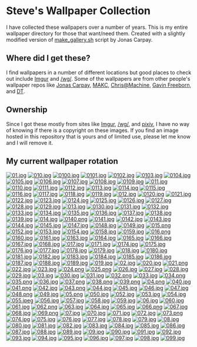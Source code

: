 # Steve's Wallpaper Collection

I have collected these wallpapers over a number of years. This is my entire wallpaper directory for those that want/need them. Created with a slightly modified version of [make_gallery.sh](https://github.com/jonascarpay/Wallpapers/blob/master/make_gallery.sh) script by Jonas Carpay.
## Where did I get these?
I find wallpapers in a number of different locations but good places to check out include [Imgur](https://imgur.com/) and [/wg/](https://boards.4chan.org/wg/). Some of the wallpapers are from other people's wallpaper repos like [Jonas Carpay](https://github.com/jonascarpay/Wallpapers), [MAKC](https://github.com/makccr/wallpapers), [Chris@Machine](https://github.com/ChristianChiarulli/wallpapers), [Gavin Freeborn](https://github.com/Gavinok/wallpapers), and [DT](https://gitlab.com/dwt1/wallpapers).
## Ownership
Since I got these mostly from sites like [Imgur](https://imgur.com/), [/wg/](https://boards.4chan.org/wg/), and [pixiv](https://www.pixiv.net/en/), I have no way of knowing if there is a copyright on these images. If you find an image hosted in this repository that is yours and of limited use, please let me know and I will remove it.

## My current wallpaper rotation

[![01.jpg](https://raw.githubusercontent.com/hi-sg/wallpapers/master/thumbnails/01.jpg)](https://raw.githubusercontent.com/hi-sg/wallpapers/master/papes/01.jpg)
[![010.jpg](https://raw.githubusercontent.com/hi-sg/wallpapers/master/thumbnails/010.jpg)](https://raw.githubusercontent.com/hi-sg/wallpapers/master/papes/010.jpg)
[![0100.jpg](https://raw.githubusercontent.com/hi-sg/wallpapers/master/thumbnails/0100.jpg)](https://raw.githubusercontent.com/hi-sg/wallpapers/master/papes/0100.jpg)
[![0101.jpg](https://raw.githubusercontent.com/hi-sg/wallpapers/master/thumbnails/0101.jpg)](https://raw.githubusercontent.com/hi-sg/wallpapers/master/papes/0101.jpg)
[![0102.jpg](https://raw.githubusercontent.com/hi-sg/wallpapers/master/thumbnails/0102.jpg)](https://raw.githubusercontent.com/hi-sg/wallpapers/master/papes/0102.jpg)
[![0103.jpg](https://raw.githubusercontent.com/hi-sg/wallpapers/master/thumbnails/0103.jpg)](https://raw.githubusercontent.com/hi-sg/wallpapers/master/papes/0103.jpg)
[![0104.jpg](https://raw.githubusercontent.com/hi-sg/wallpapers/master/thumbnails/0104.jpg)](https://raw.githubusercontent.com/hi-sg/wallpapers/master/papes/0104.jpg)
[![0105.jpg](https://raw.githubusercontent.com/hi-sg/wallpapers/master/thumbnails/0105.jpg)](https://raw.githubusercontent.com/hi-sg/wallpapers/master/papes/0105.jpg)
[![0106.jpg](https://raw.githubusercontent.com/hi-sg/wallpapers/master/thumbnails/0106.jpg)](https://raw.githubusercontent.com/hi-sg/wallpapers/master/papes/0106.jpg)
[![0107.jpg](https://raw.githubusercontent.com/hi-sg/wallpapers/master/thumbnails/0107.jpg)](https://raw.githubusercontent.com/hi-sg/wallpapers/master/papes/0107.jpg)
[![0108.jpg](https://raw.githubusercontent.com/hi-sg/wallpapers/master/thumbnails/0108.jpg)](https://raw.githubusercontent.com/hi-sg/wallpapers/master/papes/0108.jpg)
[![0109.jpg](https://raw.githubusercontent.com/hi-sg/wallpapers/master/thumbnails/0109.jpg)](https://raw.githubusercontent.com/hi-sg/wallpapers/master/papes/0109.jpg)
[![011.jpg](https://raw.githubusercontent.com/hi-sg/wallpapers/master/thumbnails/011.jpg)](https://raw.githubusercontent.com/hi-sg/wallpapers/master/papes/011.jpg)
[![0110.jpg](https://raw.githubusercontent.com/hi-sg/wallpapers/master/thumbnails/0110.jpg)](https://raw.githubusercontent.com/hi-sg/wallpapers/master/papes/0110.jpg)
[![0111.jpg](https://raw.githubusercontent.com/hi-sg/wallpapers/master/thumbnails/0111.jpg)](https://raw.githubusercontent.com/hi-sg/wallpapers/master/papes/0111.jpg)
[![0112.jpg](https://raw.githubusercontent.com/hi-sg/wallpapers/master/thumbnails/0112.jpg)](https://raw.githubusercontent.com/hi-sg/wallpapers/master/papes/0112.jpg)
[![0113.jpg](https://raw.githubusercontent.com/hi-sg/wallpapers/master/thumbnails/0113.jpg)](https://raw.githubusercontent.com/hi-sg/wallpapers/master/papes/0113.jpg)
[![0114.jpg](https://raw.githubusercontent.com/hi-sg/wallpapers/master/thumbnails/0114.jpg)](https://raw.githubusercontent.com/hi-sg/wallpapers/master/papes/0114.jpg)
[![0115.jpg](https://raw.githubusercontent.com/hi-sg/wallpapers/master/thumbnails/0115.jpg)](https://raw.githubusercontent.com/hi-sg/wallpapers/master/papes/0115.jpg)
[![0116.jpg](https://raw.githubusercontent.com/hi-sg/wallpapers/master/thumbnails/0116.jpg)](https://raw.githubusercontent.com/hi-sg/wallpapers/master/papes/0116.jpg)
[![0117.jpg](https://raw.githubusercontent.com/hi-sg/wallpapers/master/thumbnails/0117.jpg)](https://raw.githubusercontent.com/hi-sg/wallpapers/master/papes/0117.jpg)
[![0118.jpg](https://raw.githubusercontent.com/hi-sg/wallpapers/master/thumbnails/0118.jpg)](https://raw.githubusercontent.com/hi-sg/wallpapers/master/papes/0118.jpg)
[![0119.jpg](https://raw.githubusercontent.com/hi-sg/wallpapers/master/thumbnails/0119.jpg)](https://raw.githubusercontent.com/hi-sg/wallpapers/master/papes/0119.jpg)
[![012.jpg](https://raw.githubusercontent.com/hi-sg/wallpapers/master/thumbnails/012.jpg)](https://raw.githubusercontent.com/hi-sg/wallpapers/master/papes/012.jpg)
[![0120.jpg](https://raw.githubusercontent.com/hi-sg/wallpapers/master/thumbnails/0120.jpg)](https://raw.githubusercontent.com/hi-sg/wallpapers/master/papes/0120.jpg)
[![0121.jpg](https://raw.githubusercontent.com/hi-sg/wallpapers/master/thumbnails/0121.jpg)](https://raw.githubusercontent.com/hi-sg/wallpapers/master/papes/0121.jpg)
[![0122.jpg](https://raw.githubusercontent.com/hi-sg/wallpapers/master/thumbnails/0122.jpg)](https://raw.githubusercontent.com/hi-sg/wallpapers/master/papes/0122.jpg)
[![0123.jpg](https://raw.githubusercontent.com/hi-sg/wallpapers/master/thumbnails/0123.jpg)](https://raw.githubusercontent.com/hi-sg/wallpapers/master/papes/0123.jpg)
[![0124.jpg](https://raw.githubusercontent.com/hi-sg/wallpapers/master/thumbnails/0124.jpg)](https://raw.githubusercontent.com/hi-sg/wallpapers/master/papes/0124.jpg)
[![0125.jpg](https://raw.githubusercontent.com/hi-sg/wallpapers/master/thumbnails/0125.jpg)](https://raw.githubusercontent.com/hi-sg/wallpapers/master/papes/0125.jpg)
[![0126.jpg](https://raw.githubusercontent.com/hi-sg/wallpapers/master/thumbnails/0126.jpg)](https://raw.githubusercontent.com/hi-sg/wallpapers/master/papes/0126.jpg)
[![0127.jpg](https://raw.githubusercontent.com/hi-sg/wallpapers/master/thumbnails/0127.jpg)](https://raw.githubusercontent.com/hi-sg/wallpapers/master/papes/0127.jpg)
[![0128.jpg](https://raw.githubusercontent.com/hi-sg/wallpapers/master/thumbnails/0128.jpg)](https://raw.githubusercontent.com/hi-sg/wallpapers/master/papes/0128.jpg)
[![0129.jpg](https://raw.githubusercontent.com/hi-sg/wallpapers/master/thumbnails/0129.jpg)](https://raw.githubusercontent.com/hi-sg/wallpapers/master/papes/0129.jpg)
[![013.jpg](https://raw.githubusercontent.com/hi-sg/wallpapers/master/thumbnails/013.jpg)](https://raw.githubusercontent.com/hi-sg/wallpapers/master/papes/013.jpg)
[![0130.jpg](https://raw.githubusercontent.com/hi-sg/wallpapers/master/thumbnails/0130.jpg)](https://raw.githubusercontent.com/hi-sg/wallpapers/master/papes/0130.jpg)
[![0131.jpg](https://raw.githubusercontent.com/hi-sg/wallpapers/master/thumbnails/0131.jpg)](https://raw.githubusercontent.com/hi-sg/wallpapers/master/papes/0131.jpg)
[![0132.jpg](https://raw.githubusercontent.com/hi-sg/wallpapers/master/thumbnails/0132.jpg)](https://raw.githubusercontent.com/hi-sg/wallpapers/master/papes/0132.jpg)
[![0133.jpg](https://raw.githubusercontent.com/hi-sg/wallpapers/master/thumbnails/0133.jpg)](https://raw.githubusercontent.com/hi-sg/wallpapers/master/papes/0133.jpg)
[![0134.jpg](https://raw.githubusercontent.com/hi-sg/wallpapers/master/thumbnails/0134.jpg)](https://raw.githubusercontent.com/hi-sg/wallpapers/master/papes/0134.jpg)
[![0135.jpg](https://raw.githubusercontent.com/hi-sg/wallpapers/master/thumbnails/0135.jpg)](https://raw.githubusercontent.com/hi-sg/wallpapers/master/papes/0135.jpg)
[![0136.jpg](https://raw.githubusercontent.com/hi-sg/wallpapers/master/thumbnails/0136.jpg)](https://raw.githubusercontent.com/hi-sg/wallpapers/master/papes/0136.jpg)
[![0137.jpg](https://raw.githubusercontent.com/hi-sg/wallpapers/master/thumbnails/0137.jpg)](https://raw.githubusercontent.com/hi-sg/wallpapers/master/papes/0137.jpg)
[![0138.jpg](https://raw.githubusercontent.com/hi-sg/wallpapers/master/thumbnails/0138.jpg)](https://raw.githubusercontent.com/hi-sg/wallpapers/master/papes/0138.jpg)
[![0139.jpg](https://raw.githubusercontent.com/hi-sg/wallpapers/master/thumbnails/0139.jpg)](https://raw.githubusercontent.com/hi-sg/wallpapers/master/papes/0139.jpg)
[![014.jpg](https://raw.githubusercontent.com/hi-sg/wallpapers/master/thumbnails/014.jpg)](https://raw.githubusercontent.com/hi-sg/wallpapers/master/papes/014.jpg)
[![0140.png](https://raw.githubusercontent.com/hi-sg/wallpapers/master/thumbnails/0140.png)](https://raw.githubusercontent.com/hi-sg/wallpapers/master/papes/0140.png)
[![0141.jpg](https://raw.githubusercontent.com/hi-sg/wallpapers/master/thumbnails/0141.jpg)](https://raw.githubusercontent.com/hi-sg/wallpapers/master/papes/0141.jpg)
[![0142.jpg](https://raw.githubusercontent.com/hi-sg/wallpapers/master/thumbnails/0142.jpg)](https://raw.githubusercontent.com/hi-sg/wallpapers/master/papes/0142.jpg)
[![0143.jpg](https://raw.githubusercontent.com/hi-sg/wallpapers/master/thumbnails/0143.jpg)](https://raw.githubusercontent.com/hi-sg/wallpapers/master/papes/0143.jpg)
[![0144.jpg](https://raw.githubusercontent.com/hi-sg/wallpapers/master/thumbnails/0144.jpg)](https://raw.githubusercontent.com/hi-sg/wallpapers/master/papes/0144.jpg)
[![0145.jpg](https://raw.githubusercontent.com/hi-sg/wallpapers/master/thumbnails/0145.jpg)](https://raw.githubusercontent.com/hi-sg/wallpapers/master/papes/0145.jpg)
[![0147.jpg](https://raw.githubusercontent.com/hi-sg/wallpapers/master/thumbnails/0147.jpg)](https://raw.githubusercontent.com/hi-sg/wallpapers/master/papes/0147.jpg)
[![0148.jpg](https://raw.githubusercontent.com/hi-sg/wallpapers/master/thumbnails/0148.jpg)](https://raw.githubusercontent.com/hi-sg/wallpapers/master/papes/0148.jpg)
[![0149.jpg](https://raw.githubusercontent.com/hi-sg/wallpapers/master/thumbnails/0149.jpg)](https://raw.githubusercontent.com/hi-sg/wallpapers/master/papes/0149.jpg)
[![015.png](https://raw.githubusercontent.com/hi-sg/wallpapers/master/thumbnails/015.png)](https://raw.githubusercontent.com/hi-sg/wallpapers/master/papes/015.png)
[![0152.jpg](https://raw.githubusercontent.com/hi-sg/wallpapers/master/thumbnails/0152.jpg)](https://raw.githubusercontent.com/hi-sg/wallpapers/master/papes/0152.jpg)
[![0153.jpg](https://raw.githubusercontent.com/hi-sg/wallpapers/master/thumbnails/0153.jpg)](https://raw.githubusercontent.com/hi-sg/wallpapers/master/papes/0153.jpg)
[![0154.jpg](https://raw.githubusercontent.com/hi-sg/wallpapers/master/thumbnails/0154.jpg)](https://raw.githubusercontent.com/hi-sg/wallpapers/master/papes/0154.jpg)
[![0158.jpg](https://raw.githubusercontent.com/hi-sg/wallpapers/master/thumbnails/0158.jpg)](https://raw.githubusercontent.com/hi-sg/wallpapers/master/papes/0158.jpg)
[![0159.jpg](https://raw.githubusercontent.com/hi-sg/wallpapers/master/thumbnails/0159.jpg)](https://raw.githubusercontent.com/hi-sg/wallpapers/master/papes/0159.jpg)
[![016.png](https://raw.githubusercontent.com/hi-sg/wallpapers/master/thumbnails/016.png)](https://raw.githubusercontent.com/hi-sg/wallpapers/master/papes/016.png)
[![0160.jpg](https://raw.githubusercontent.com/hi-sg/wallpapers/master/thumbnails/0160.jpg)](https://raw.githubusercontent.com/hi-sg/wallpapers/master/papes/0160.jpg)
[![0161.jpg](https://raw.githubusercontent.com/hi-sg/wallpapers/master/thumbnails/0161.jpg)](https://raw.githubusercontent.com/hi-sg/wallpapers/master/papes/0161.jpg)
[![0163.jpg](https://raw.githubusercontent.com/hi-sg/wallpapers/master/thumbnails/0163.jpg)](https://raw.githubusercontent.com/hi-sg/wallpapers/master/papes/0163.jpg)
[![0164.jpg](https://raw.githubusercontent.com/hi-sg/wallpapers/master/thumbnails/0164.jpg)](https://raw.githubusercontent.com/hi-sg/wallpapers/master/papes/0164.jpg)
[![0165.jpg](https://raw.githubusercontent.com/hi-sg/wallpapers/master/thumbnails/0165.jpg)](https://raw.githubusercontent.com/hi-sg/wallpapers/master/papes/0165.jpg)
[![0166.jpg](https://raw.githubusercontent.com/hi-sg/wallpapers/master/thumbnails/0166.jpg)](https://raw.githubusercontent.com/hi-sg/wallpapers/master/papes/0166.jpg)
[![0167.jpg](https://raw.githubusercontent.com/hi-sg/wallpapers/master/thumbnails/0167.jpg)](https://raw.githubusercontent.com/hi-sg/wallpapers/master/papes/0167.jpg)
[![0168.jpg](https://raw.githubusercontent.com/hi-sg/wallpapers/master/thumbnails/0168.jpg)](https://raw.githubusercontent.com/hi-sg/wallpapers/master/papes/0168.jpg)
[![017.jpg](https://raw.githubusercontent.com/hi-sg/wallpapers/master/thumbnails/017.jpg)](https://raw.githubusercontent.com/hi-sg/wallpapers/master/papes/017.jpg)
[![0171.jpg](https://raw.githubusercontent.com/hi-sg/wallpapers/master/thumbnails/0171.jpg)](https://raw.githubusercontent.com/hi-sg/wallpapers/master/papes/0171.jpg)
[![0174.jpg](https://raw.githubusercontent.com/hi-sg/wallpapers/master/thumbnails/0174.jpg)](https://raw.githubusercontent.com/hi-sg/wallpapers/master/papes/0174.jpg)
[![0175.jpg](https://raw.githubusercontent.com/hi-sg/wallpapers/master/thumbnails/0175.jpg)](https://raw.githubusercontent.com/hi-sg/wallpapers/master/papes/0175.jpg)
[![0176.jpg](https://raw.githubusercontent.com/hi-sg/wallpapers/master/thumbnails/0176.jpg)](https://raw.githubusercontent.com/hi-sg/wallpapers/master/papes/0176.jpg)
[![0177.jpg](https://raw.githubusercontent.com/hi-sg/wallpapers/master/thumbnails/0177.jpg)](https://raw.githubusercontent.com/hi-sg/wallpapers/master/papes/0177.jpg)
[![0178.jpg](https://raw.githubusercontent.com/hi-sg/wallpapers/master/thumbnails/0178.jpg)](https://raw.githubusercontent.com/hi-sg/wallpapers/master/papes/0178.jpg)
[![0179.jpg](https://raw.githubusercontent.com/hi-sg/wallpapers/master/thumbnails/0179.jpg)](https://raw.githubusercontent.com/hi-sg/wallpapers/master/papes/0179.jpg)
[![018.jpg](https://raw.githubusercontent.com/hi-sg/wallpapers/master/thumbnails/018.jpg)](https://raw.githubusercontent.com/hi-sg/wallpapers/master/papes/018.jpg)
[![0180.jpg](https://raw.githubusercontent.com/hi-sg/wallpapers/master/thumbnails/0180.jpg)](https://raw.githubusercontent.com/hi-sg/wallpapers/master/papes/0180.jpg)
[![0181.jpg](https://raw.githubusercontent.com/hi-sg/wallpapers/master/thumbnails/0181.jpg)](https://raw.githubusercontent.com/hi-sg/wallpapers/master/papes/0181.jpg)
[![0182.jpg](https://raw.githubusercontent.com/hi-sg/wallpapers/master/thumbnails/0182.jpg)](https://raw.githubusercontent.com/hi-sg/wallpapers/master/papes/0182.jpg)
[![0183.jpg](https://raw.githubusercontent.com/hi-sg/wallpapers/master/thumbnails/0183.jpg)](https://raw.githubusercontent.com/hi-sg/wallpapers/master/papes/0183.jpg)
[![0184.jpg](https://raw.githubusercontent.com/hi-sg/wallpapers/master/thumbnails/0184.jpg)](https://raw.githubusercontent.com/hi-sg/wallpapers/master/papes/0184.jpg)
[![0185.jpg](https://raw.githubusercontent.com/hi-sg/wallpapers/master/thumbnails/0185.jpg)](https://raw.githubusercontent.com/hi-sg/wallpapers/master/papes/0185.jpg)
[![0186.jpg](https://raw.githubusercontent.com/hi-sg/wallpapers/master/thumbnails/0186.jpg)](https://raw.githubusercontent.com/hi-sg/wallpapers/master/papes/0186.jpg)
[![0187.jpg](https://raw.githubusercontent.com/hi-sg/wallpapers/master/thumbnails/0187.jpg)](https://raw.githubusercontent.com/hi-sg/wallpapers/master/papes/0187.jpg)
[![0188.jpg](https://raw.githubusercontent.com/hi-sg/wallpapers/master/thumbnails/0188.jpg)](https://raw.githubusercontent.com/hi-sg/wallpapers/master/papes/0188.jpg)
[![0189.jpg](https://raw.githubusercontent.com/hi-sg/wallpapers/master/thumbnails/0189.jpg)](https://raw.githubusercontent.com/hi-sg/wallpapers/master/papes/0189.jpg)
[![019.jpg](https://raw.githubusercontent.com/hi-sg/wallpapers/master/thumbnails/019.jpg)](https://raw.githubusercontent.com/hi-sg/wallpapers/master/papes/019.jpg)
[![02.jpg](https://raw.githubusercontent.com/hi-sg/wallpapers/master/thumbnails/02.jpg)](https://raw.githubusercontent.com/hi-sg/wallpapers/master/papes/02.jpg)
[![020.jpg](https://raw.githubusercontent.com/hi-sg/wallpapers/master/thumbnails/020.jpg)](https://raw.githubusercontent.com/hi-sg/wallpapers/master/papes/020.jpg)
[![021.png](https://raw.githubusercontent.com/hi-sg/wallpapers/master/thumbnails/021.png)](https://raw.githubusercontent.com/hi-sg/wallpapers/master/papes/021.png)
[![022.jpg](https://raw.githubusercontent.com/hi-sg/wallpapers/master/thumbnails/022.jpg)](https://raw.githubusercontent.com/hi-sg/wallpapers/master/papes/022.jpg)
[![023.jpg](https://raw.githubusercontent.com/hi-sg/wallpapers/master/thumbnails/023.jpg)](https://raw.githubusercontent.com/hi-sg/wallpapers/master/papes/023.jpg)
[![024.png](https://raw.githubusercontent.com/hi-sg/wallpapers/master/thumbnails/024.png)](https://raw.githubusercontent.com/hi-sg/wallpapers/master/papes/024.png)
[![025.png](https://raw.githubusercontent.com/hi-sg/wallpapers/master/thumbnails/025.png)](https://raw.githubusercontent.com/hi-sg/wallpapers/master/papes/025.png)
[![026.jpg](https://raw.githubusercontent.com/hi-sg/wallpapers/master/thumbnails/026.jpg)](https://raw.githubusercontent.com/hi-sg/wallpapers/master/papes/026.jpg)
[![027.jpg](https://raw.githubusercontent.com/hi-sg/wallpapers/master/thumbnails/027.jpg)](https://raw.githubusercontent.com/hi-sg/wallpapers/master/papes/027.jpg)
[![028.jpg](https://raw.githubusercontent.com/hi-sg/wallpapers/master/thumbnails/028.jpg)](https://raw.githubusercontent.com/hi-sg/wallpapers/master/papes/028.jpg)
[![029.jpg](https://raw.githubusercontent.com/hi-sg/wallpapers/master/thumbnails/029.jpg)](https://raw.githubusercontent.com/hi-sg/wallpapers/master/papes/029.jpg)
[![03.jpg](https://raw.githubusercontent.com/hi-sg/wallpapers/master/thumbnails/03.jpg)](https://raw.githubusercontent.com/hi-sg/wallpapers/master/papes/03.jpg)
[![030.jpg](https://raw.githubusercontent.com/hi-sg/wallpapers/master/thumbnails/030.jpg)](https://raw.githubusercontent.com/hi-sg/wallpapers/master/papes/030.jpg)
[![031.jpg](https://raw.githubusercontent.com/hi-sg/wallpapers/master/thumbnails/031.jpg)](https://raw.githubusercontent.com/hi-sg/wallpapers/master/papes/031.jpg)
[![032.png](https://raw.githubusercontent.com/hi-sg/wallpapers/master/thumbnails/032.png)](https://raw.githubusercontent.com/hi-sg/wallpapers/master/papes/032.png)
[![033.jpg](https://raw.githubusercontent.com/hi-sg/wallpapers/master/thumbnails/033.jpg)](https://raw.githubusercontent.com/hi-sg/wallpapers/master/papes/033.jpg)
[![034.png](https://raw.githubusercontent.com/hi-sg/wallpapers/master/thumbnails/034.png)](https://raw.githubusercontent.com/hi-sg/wallpapers/master/papes/034.png)
[![035.png](https://raw.githubusercontent.com/hi-sg/wallpapers/master/thumbnails/035.png)](https://raw.githubusercontent.com/hi-sg/wallpapers/master/papes/035.png)
[![036.jpg](https://raw.githubusercontent.com/hi-sg/wallpapers/master/thumbnails/036.jpg)](https://raw.githubusercontent.com/hi-sg/wallpapers/master/papes/036.jpg)
[![037.png](https://raw.githubusercontent.com/hi-sg/wallpapers/master/thumbnails/037.png)](https://raw.githubusercontent.com/hi-sg/wallpapers/master/papes/037.png)
[![038.png](https://raw.githubusercontent.com/hi-sg/wallpapers/master/thumbnails/038.png)](https://raw.githubusercontent.com/hi-sg/wallpapers/master/papes/038.png)
[![039.png](https://raw.githubusercontent.com/hi-sg/wallpapers/master/thumbnails/039.png)](https://raw.githubusercontent.com/hi-sg/wallpapers/master/papes/039.png)
[![04.png](https://raw.githubusercontent.com/hi-sg/wallpapers/master/thumbnails/04.png)](https://raw.githubusercontent.com/hi-sg/wallpapers/master/papes/04.png)
[![040.jpg](https://raw.githubusercontent.com/hi-sg/wallpapers/master/thumbnails/040.jpg)](https://raw.githubusercontent.com/hi-sg/wallpapers/master/papes/040.jpg)
[![041.png](https://raw.githubusercontent.com/hi-sg/wallpapers/master/thumbnails/041.png)](https://raw.githubusercontent.com/hi-sg/wallpapers/master/papes/041.png)
[![042.jpg](https://raw.githubusercontent.com/hi-sg/wallpapers/master/thumbnails/042.jpg)](https://raw.githubusercontent.com/hi-sg/wallpapers/master/papes/042.jpg)
[![043.png](https://raw.githubusercontent.com/hi-sg/wallpapers/master/thumbnails/043.png)](https://raw.githubusercontent.com/hi-sg/wallpapers/master/papes/043.png)
[![044.jpg](https://raw.githubusercontent.com/hi-sg/wallpapers/master/thumbnails/044.jpg)](https://raw.githubusercontent.com/hi-sg/wallpapers/master/papes/044.jpg)
[![045.jpg](https://raw.githubusercontent.com/hi-sg/wallpapers/master/thumbnails/045.jpg)](https://raw.githubusercontent.com/hi-sg/wallpapers/master/papes/045.jpg)
[![046.jpg](https://raw.githubusercontent.com/hi-sg/wallpapers/master/thumbnails/046.jpg)](https://raw.githubusercontent.com/hi-sg/wallpapers/master/papes/046.jpg)
[![047.jpg](https://raw.githubusercontent.com/hi-sg/wallpapers/master/thumbnails/047.jpg)](https://raw.githubusercontent.com/hi-sg/wallpapers/master/papes/047.jpg)
[![048.png](https://raw.githubusercontent.com/hi-sg/wallpapers/master/thumbnails/048.png)](https://raw.githubusercontent.com/hi-sg/wallpapers/master/papes/048.png)
[![049.jpg](https://raw.githubusercontent.com/hi-sg/wallpapers/master/thumbnails/049.jpg)](https://raw.githubusercontent.com/hi-sg/wallpapers/master/papes/049.jpg)
[![05.png](https://raw.githubusercontent.com/hi-sg/wallpapers/master/thumbnails/05.png)](https://raw.githubusercontent.com/hi-sg/wallpapers/master/papes/05.png)
[![050.jpg](https://raw.githubusercontent.com/hi-sg/wallpapers/master/thumbnails/050.jpg)](https://raw.githubusercontent.com/hi-sg/wallpapers/master/papes/050.jpg)
[![052.jpg](https://raw.githubusercontent.com/hi-sg/wallpapers/master/thumbnails/052.jpg)](https://raw.githubusercontent.com/hi-sg/wallpapers/master/papes/052.jpg)
[![053.jpg](https://raw.githubusercontent.com/hi-sg/wallpapers/master/thumbnails/053.jpg)](https://raw.githubusercontent.com/hi-sg/wallpapers/master/papes/053.jpg)
[![054.jpg](https://raw.githubusercontent.com/hi-sg/wallpapers/master/thumbnails/054.jpg)](https://raw.githubusercontent.com/hi-sg/wallpapers/master/papes/054.jpg)
[![055.jpeg](https://raw.githubusercontent.com/hi-sg/wallpapers/master/thumbnails/055.jpeg)](https://raw.githubusercontent.com/hi-sg/wallpapers/master/papes/055.jpeg)
[![056.jpg](https://raw.githubusercontent.com/hi-sg/wallpapers/master/thumbnails/056.jpg)](https://raw.githubusercontent.com/hi-sg/wallpapers/master/papes/056.jpg)
[![057.jpg](https://raw.githubusercontent.com/hi-sg/wallpapers/master/thumbnails/057.jpg)](https://raw.githubusercontent.com/hi-sg/wallpapers/master/papes/057.jpg)
[![058.jpg](https://raw.githubusercontent.com/hi-sg/wallpapers/master/thumbnails/058.jpg)](https://raw.githubusercontent.com/hi-sg/wallpapers/master/papes/058.jpg)
[![059.jpg](https://raw.githubusercontent.com/hi-sg/wallpapers/master/thumbnails/059.jpg)](https://raw.githubusercontent.com/hi-sg/wallpapers/master/papes/059.jpg)
[![06.jpg](https://raw.githubusercontent.com/hi-sg/wallpapers/master/thumbnails/06.jpg)](https://raw.githubusercontent.com/hi-sg/wallpapers/master/papes/06.jpg)
[![060.jpg](https://raw.githubusercontent.com/hi-sg/wallpapers/master/thumbnails/060.jpg)](https://raw.githubusercontent.com/hi-sg/wallpapers/master/papes/060.jpg)
[![061.jpg](https://raw.githubusercontent.com/hi-sg/wallpapers/master/thumbnails/061.jpg)](https://raw.githubusercontent.com/hi-sg/wallpapers/master/papes/061.jpg)
[![062.png](https://raw.githubusercontent.com/hi-sg/wallpapers/master/thumbnails/062.png)](https://raw.githubusercontent.com/hi-sg/wallpapers/master/papes/062.png)
[![063.jpg](https://raw.githubusercontent.com/hi-sg/wallpapers/master/thumbnails/063.jpg)](https://raw.githubusercontent.com/hi-sg/wallpapers/master/papes/063.jpg)
[![064.jpg](https://raw.githubusercontent.com/hi-sg/wallpapers/master/thumbnails/064.jpg)](https://raw.githubusercontent.com/hi-sg/wallpapers/master/papes/064.jpg)
[![065.jpg](https://raw.githubusercontent.com/hi-sg/wallpapers/master/thumbnails/065.jpg)](https://raw.githubusercontent.com/hi-sg/wallpapers/master/papes/065.jpg)
[![066.png](https://raw.githubusercontent.com/hi-sg/wallpapers/master/thumbnails/066.png)](https://raw.githubusercontent.com/hi-sg/wallpapers/master/papes/066.png)
[![067.jpg](https://raw.githubusercontent.com/hi-sg/wallpapers/master/thumbnails/067.jpg)](https://raw.githubusercontent.com/hi-sg/wallpapers/master/papes/067.jpg)
[![068.jpg](https://raw.githubusercontent.com/hi-sg/wallpapers/master/thumbnails/068.jpg)](https://raw.githubusercontent.com/hi-sg/wallpapers/master/papes/068.jpg)
[![069.png](https://raw.githubusercontent.com/hi-sg/wallpapers/master/thumbnails/069.png)](https://raw.githubusercontent.com/hi-sg/wallpapers/master/papes/069.png)
[![07.jpg](https://raw.githubusercontent.com/hi-sg/wallpapers/master/thumbnails/07.jpg)](https://raw.githubusercontent.com/hi-sg/wallpapers/master/papes/07.jpg)
[![070.jpg](https://raw.githubusercontent.com/hi-sg/wallpapers/master/thumbnails/070.jpg)](https://raw.githubusercontent.com/hi-sg/wallpapers/master/papes/070.jpg)
[![071.jpg](https://raw.githubusercontent.com/hi-sg/wallpapers/master/thumbnails/071.jpg)](https://raw.githubusercontent.com/hi-sg/wallpapers/master/papes/071.jpg)
[![072.jpg](https://raw.githubusercontent.com/hi-sg/wallpapers/master/thumbnails/072.jpg)](https://raw.githubusercontent.com/hi-sg/wallpapers/master/papes/072.jpg)
[![073.png](https://raw.githubusercontent.com/hi-sg/wallpapers/master/thumbnails/073.png)](https://raw.githubusercontent.com/hi-sg/wallpapers/master/papes/073.png)
[![074.jpg](https://raw.githubusercontent.com/hi-sg/wallpapers/master/thumbnails/074.jpg)](https://raw.githubusercontent.com/hi-sg/wallpapers/master/papes/074.jpg)
[![075.jpg](https://raw.githubusercontent.com/hi-sg/wallpapers/master/thumbnails/075.jpg)](https://raw.githubusercontent.com/hi-sg/wallpapers/master/papes/075.jpg)
[![076.jpg](https://raw.githubusercontent.com/hi-sg/wallpapers/master/thumbnails/076.jpg)](https://raw.githubusercontent.com/hi-sg/wallpapers/master/papes/076.jpg)
[![077.jpg](https://raw.githubusercontent.com/hi-sg/wallpapers/master/thumbnails/077.jpg)](https://raw.githubusercontent.com/hi-sg/wallpapers/master/papes/077.jpg)
[![078.jpg](https://raw.githubusercontent.com/hi-sg/wallpapers/master/thumbnails/078.jpg)](https://raw.githubusercontent.com/hi-sg/wallpapers/master/papes/078.jpg)
[![079.jpg](https://raw.githubusercontent.com/hi-sg/wallpapers/master/thumbnails/079.jpg)](https://raw.githubusercontent.com/hi-sg/wallpapers/master/papes/079.jpg)
[![08.jpg](https://raw.githubusercontent.com/hi-sg/wallpapers/master/thumbnails/08.jpg)](https://raw.githubusercontent.com/hi-sg/wallpapers/master/papes/08.jpg)
[![080.jpg](https://raw.githubusercontent.com/hi-sg/wallpapers/master/thumbnails/080.jpg)](https://raw.githubusercontent.com/hi-sg/wallpapers/master/papes/080.jpg)
[![081.jpg](https://raw.githubusercontent.com/hi-sg/wallpapers/master/thumbnails/081.jpg)](https://raw.githubusercontent.com/hi-sg/wallpapers/master/papes/081.jpg)
[![082.jpg](https://raw.githubusercontent.com/hi-sg/wallpapers/master/thumbnails/082.jpg)](https://raw.githubusercontent.com/hi-sg/wallpapers/master/papes/082.jpg)
[![083.jpg](https://raw.githubusercontent.com/hi-sg/wallpapers/master/thumbnails/083.jpg)](https://raw.githubusercontent.com/hi-sg/wallpapers/master/papes/083.jpg)
[![084.jpg](https://raw.githubusercontent.com/hi-sg/wallpapers/master/thumbnails/084.jpg)](https://raw.githubusercontent.com/hi-sg/wallpapers/master/papes/084.jpg)
[![085.jpg](https://raw.githubusercontent.com/hi-sg/wallpapers/master/thumbnails/085.jpg)](https://raw.githubusercontent.com/hi-sg/wallpapers/master/papes/085.jpg)
[![086.jpg](https://raw.githubusercontent.com/hi-sg/wallpapers/master/thumbnails/086.jpg)](https://raw.githubusercontent.com/hi-sg/wallpapers/master/papes/086.jpg)
[![087.jpg](https://raw.githubusercontent.com/hi-sg/wallpapers/master/thumbnails/087.jpg)](https://raw.githubusercontent.com/hi-sg/wallpapers/master/papes/087.jpg)
[![088.jpg](https://raw.githubusercontent.com/hi-sg/wallpapers/master/thumbnails/088.jpg)](https://raw.githubusercontent.com/hi-sg/wallpapers/master/papes/088.jpg)
[![089.jpg](https://raw.githubusercontent.com/hi-sg/wallpapers/master/thumbnails/089.jpg)](https://raw.githubusercontent.com/hi-sg/wallpapers/master/papes/089.jpg)
[![09.jpg](https://raw.githubusercontent.com/hi-sg/wallpapers/master/thumbnails/09.jpg)](https://raw.githubusercontent.com/hi-sg/wallpapers/master/papes/09.jpg)
[![090.jpg](https://raw.githubusercontent.com/hi-sg/wallpapers/master/thumbnails/090.jpg)](https://raw.githubusercontent.com/hi-sg/wallpapers/master/papes/090.jpg)
[![091.jpg](https://raw.githubusercontent.com/hi-sg/wallpapers/master/thumbnails/091.jpg)](https://raw.githubusercontent.com/hi-sg/wallpapers/master/papes/091.jpg)
[![092.jpg](https://raw.githubusercontent.com/hi-sg/wallpapers/master/thumbnails/092.jpg)](https://raw.githubusercontent.com/hi-sg/wallpapers/master/papes/092.jpg)
[![093.jpg](https://raw.githubusercontent.com/hi-sg/wallpapers/master/thumbnails/093.jpg)](https://raw.githubusercontent.com/hi-sg/wallpapers/master/papes/093.jpg)
[![094.jpg](https://raw.githubusercontent.com/hi-sg/wallpapers/master/thumbnails/094.jpg)](https://raw.githubusercontent.com/hi-sg/wallpapers/master/papes/094.jpg)
[![095.jpg](https://raw.githubusercontent.com/hi-sg/wallpapers/master/thumbnails/095.jpg)](https://raw.githubusercontent.com/hi-sg/wallpapers/master/papes/095.jpg)
[![096.jpg](https://raw.githubusercontent.com/hi-sg/wallpapers/master/thumbnails/096.jpg)](https://raw.githubusercontent.com/hi-sg/wallpapers/master/papes/096.jpg)
[![097.jpg](https://raw.githubusercontent.com/hi-sg/wallpapers/master/thumbnails/097.jpg)](https://raw.githubusercontent.com/hi-sg/wallpapers/master/papes/097.jpg)
[![098.jpg](https://raw.githubusercontent.com/hi-sg/wallpapers/master/thumbnails/098.jpg)](https://raw.githubusercontent.com/hi-sg/wallpapers/master/papes/098.jpg)
[![099.jpg](https://raw.githubusercontent.com/hi-sg/wallpapers/master/thumbnails/099.jpg)](https://raw.githubusercontent.com/hi-sg/wallpapers/master/papes/099.jpg)
